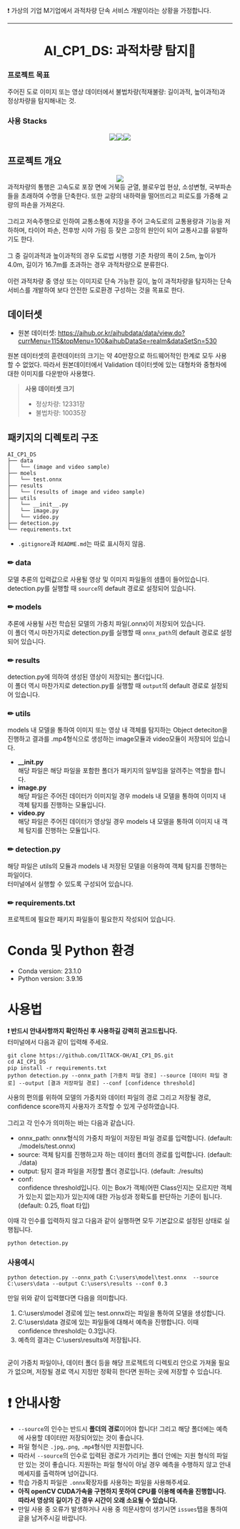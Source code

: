 ❗️ 가상의 기업 M기업에서 과적차량 단속 서비스 개발이라는 상황을 가정합니다.

---

# <div align="center">AI_CP1_DS: 과적차량 탐지🚛</div>
### 프로젝트 목표
주어진 도로 이미지 또는 영상 데이터에서 불법차량(적재불량: 길이과적, 높이과적)과 정상차량을 탐지해내는 것.
### 사용 Stacks
 <div style="margin: 0 auto; text-align: center;" align= "center"> <img src="https://img.shields.io/badge/Python-3776AB?style=for-the-badge&logo=Python&logoColor=white"><img src="https://img.shields.io/badge/YOLOv5-00FFFF?style=for-the-badge&logo=YOLO&logoColor=black"><img src="https://img.shields.io/badge/OpenCV-5C3EE8?style=for-the-badge&logo=OpenCV&logoColor=white"></div>

## 프로젝트 개요
 <div style="margin: 0 auto; text-align: center;" align= "center"><img src="https://img1.daumcdn.net/thumb/R1280x0/?scode=mtistory2&fname=https%3A%2F%2Fblog.kakaocdn.net%2Fdn%2Fbs5dn8%2FbtrGApdFKqy%2FZQCk39KOCdXr09YfVxsglk%2Fimg.jpg"></div>
과적차량의 통행은 고속도로 포장 면에 거북등 균열, 블로우업 현상, 소성변형, 국부파손들을 초래하여 수명을 단축한다. 또한 교량의 내하력을 떨어뜨리고 피로도를 가중해 교량의 파손을 가져온다.<br><br>
그리고 저속주행으로 인하여 교통소통에 지장을 주어 고속도로의 교통용량과 기능을 저하하며, 타이어 파손, 전후방 시야 가림 등 잦은 고장의 원인이 되어 교통사고를 유발하기도 한다.<br><br>
그 중 길이과적과 높이과적의 경우 도로법 시행령 기준 차량의 폭이 2.5m, 높이가 4.0m, 길이가 16.7m를 초과하는 경우 과적차량으로 분류한다.<br><Br>
이런 과적차량 중 영상 또는 이미지로 단속 가능한 길이, 높이 과적차량을 탐지하는 단속 서비스를 개발하여 보다 안전한 도로환경 구성하는 것을 목표로 한다.

## 데이터셋
- 원본 데이터셋: https://aihub.or.kr/aihubdata/data/view.do?currMenu=115&topMenu=100&aihubDataSe=realm&dataSetSn=530 <br>

원본 데이터셋의 훈련데이터의 크기는 약 40만장으로 하드웨어적인 한계로 모두 사용할 수 없었다. 따라서 원본데이터에서 Validation 데이터셋에 있는 대형차와 중형차에 대한 이미지를 다운받아 사용했다.<br>

> **사용 데이터셋 크기**
> - 정상차량: 12331장
> - 불법차량: 10035장

 ## 패키지의 디렉토리 구조
 ```
 AI_CP1_DS
├── data
│   └── (image and video sample)
├── moels
│   └── test.onnx
├── results
│   └── (results of image and video sample)
├── utils
│   └── __init__.py
│   └── image.py
│   └── video.py
├── detection.py
└── requirements.txt
 ```
-  `.gitignore`과 `README.md`는 따로 표시하지 않음.

### ✏ data
모델 추론의 입력값으로 사용될 영상 및 이미지 파일들의 샘플이 들어있습니다.<br>
detection.py를 실행할 때 `source`의 default 경로로 설정되어 있습니다.
### ✏ models
추론에 사용될 사전 학습된 모델의 가중치 파일(.onnx)이 저장되어 있습니다.<br>
이 폴더 역시 마찬가지로 detection.py를 실행할 때 `onnx_path`의 default 경로로 설정되어 있습니다.
### ✏ results
detection.py에 의하여 생성된 영상이 저장되는 폴더입니다.<br>
이 폴더 역시 마찬가지로 detection.py를 실행할 때 `output`의 default 경로로 설정되어 있습니다.
### ✏ utils
models 내 모델을 통하여 이미지 또는 영상 내 객체를 탐지하는 Object deteciton을 진행하고 결과를 .mp4형식으로 생성하는 image모듈과 video모듈이 저장되어 있습니다.
- **__init.py**<br>
 해당 파일은 해당 파일을 포함한 폴더가 패키지의 일부임을 알려주는 역할을 합니다.
- **image.py**<br>
 해당 파일은 주어진 데이터가 이미지일 경우 models 내 모델을 통하여 이미지 내 객체 탐지를 진행하는 모듈입니다.
- **video.py**<br>
 해당 파일은 주어진 데이터가 영상일 경우 models 내 모델을 통하여 이미지 내 객체 탐지를 진행하는 모듈입니다.
### ✏ detection.py
 해당 파일은 utils의 모듈과 models 내 저장된 모델을 이용하여 객체 탐지를 진행하는 파일이다.<br>터미널에서 실행할 수 있도록 구성되어 있습니다.
### ✏ requirements.txt
 프로젝트에 필요한 패키지 파일들이 필요한지 작성되어 있습니다.

# Conda 및 Python 환경
- Conda version: 23.1.0
- Python version: 3.9.16

# 사용법
**❗ 반드시 안내사항까지 확인하신 후 사용하길 강력히 권고드립니다.**<br>
터미널에서 다음과 같이 입력해 주세요.
```
git clone https://github.com/IlTACK-OH/AI_CP1_DS.git
cd AI_CP1_DS
pip install -r requirements.txt
python detection.py --onnx_path [가중치 파일 경로] --source [데이터 파일 경로] --output [결과 저장파일 경로] --conf [confidence threshold]
```
사용의 편의를 위하여 모델의 가중치와 데이터 파일의 경로 그리고 저장될 경로, confidence score까지 사용자가 조작할 수 있게 구성하였습니다.<br><br>
그리고 각 인수가 의미하는 바는 다음과 같습니다.
- onnx_path: onnx형식의 가중치 파일이 저장된 파일 경로를 입력합니다. (default: ./models/test.onnx)
- source: 객체 탐지를 진행하고자 하는 데이터 폴더의 경로를 입력합니다. (default: ./data) 
- output: 탐지 결과 파일을 저장할 폴더 경로입니다. (default: ./results)
- conf:<br> confidence threshold입니다. 이는 Box가 객체(어떤 Class인지는 모르지만 객체가 있는지 없는지)가 있는지에 대한 가능성과 정확도를 판단하는 기준이 됩니다. (default: 0.25, float 타입)

 이때 각 인수를 입력하지 않고 다음과 같이 실행하면 모두 기본값으로 설정된 상태로 실행됩니다.
 ```
 python detection.py
 ```
### 사용예시
```
python detection.py --onnx_path C:\users\model\test.onnx  --source C:\users\data --output C:\users\results --conf 0.3
```
만일 위와 같이 입력했다면 다음을 의미합니다.
1. C:\users\model 경로에 있는 test.onnx라는 파일을 통하여 모델을 생성합니다.
2. C:\users\data 경로에 있는 파일들에 대해서 예측을 진행합니다. 이때 confidence threshold는 0.3입니다.
3. 예측의 결과는 C:\users\results에 저장됩니다.
<br>
굳이 가중치 파일이나, 데이터 폴더 등을 해당 프로젝트의 디렉토리 안으로 가져올 필요가 없으며, 저장될 경로 역시 지정만 정확히 한다면 원하는 곳에 저장할 수 있습니다.

 # ❗ 안내사항
 - `--source`의 인수는 반드시 **폴더의 경로**이어야 합니다! 그리고 해당 폴더에는 예측에 사용할 데이터만 저장되어있는 것이 좋습니다.
 - 파일 형식은 `.jpg`,`.png`, `.mp4`형식만 지원합니다.
 - 따라서 `--source`의 인수로 입력된 경로가 가리키는 폴더 안에는 지원 형식의 파일만 있는 것이 좋습니다. 지원하는 파일 형식이 아닐 경우 예측을 수행하지 않고 안내 메세지를 출력하며 넘어갑니다.
 - 학습 가중치 파일은 `.onnx`확장자를 사용하는 파일을 사용해주세요.
 - __아직 openCV CUDA가속을 구현하지 못하여 CPU를 이용해 예측을 진행합니다. 따라서 영상의 길이가 긴 경우 시간이 오래 소요될 수 있습니다.__
 - 만일 사용 중 오류가 발생하거나 사용 중 의문사항이 생기시면 `issues`탭을 통하여 글을 남겨주시길 바랍니다.
